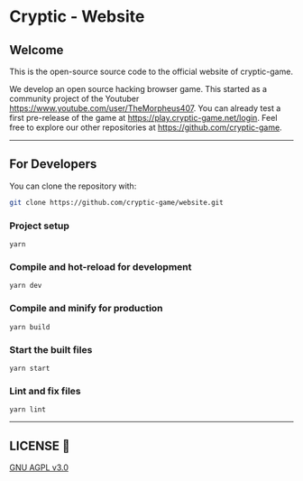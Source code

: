 # Cryptic - Website
## Welcome

This is the open-source source code to the official website of cryptic-game.

We develop an open source hacking browser game. This started as a community project of the Youtuber https://www.youtube.com/user/TheMorpheus407. You can already test a first pre-release of the game at https://play.cryptic-game.net/login. Feel free to explore our other repositories at https://github.com/cryptic-game.

___

## For Developers

You can clone the repository with:

```bash
git clone https://github.com/cryptic-game/website.git
```

### Project setup
```
yarn
```

### Compile and hot-reload for development
```
yarn dev
```

### Compile and minify for production
```
yarn build
```

### Start the built files
```
yarn start
```

### Lint and fix files
```
yarn lint
```

___

## LICENSE :scroll:

[GNU AGPL v3.0](LICENSE) 

